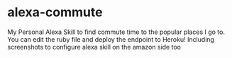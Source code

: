 # alexa-commute
My Personal Alexa Skill to find commute time to the popular places I go to. You can edit the ruby file and deploy the endpoint to Heroku! Including screenshots to configure alexa skill on the amazon side too

